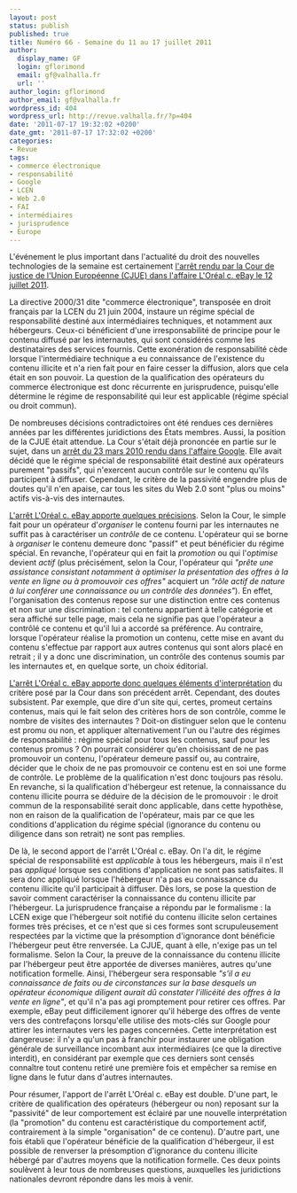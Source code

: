 ```yaml
---
layout: post
status: publish
published: true
title: Numéro 66 - Semaine du 11 au 17 juillet 2011
author:
  display_name: GF
  login: gflorimond
  email: gf@valhalla.fr
  url: ''
author_login: gflorimond
author_email: gf@valhalla.fr
wordpress_id: 404
wordpress_url: http://revue.valhalla.fr/?p=404
date: '2011-07-17 19:32:02 +0200'
date_gmt: '2011-07-17 17:32:02 +0200'
categories:
- Revue
tags:
- commerce électronique
- responsabilité
- Google
- LCEN
- Web 2.0
- FAI
- intermédiaires
- jurisprudence
- Europe
---
```

<p>
L'événement le plus important dans l'actualité du droit des nouvelles technologies de la semaine est certainement <a href="http://legalis.net/spip.php?page=jurisprudence-decision&id_article=3205">l'arrêt rendu par la Cour de justice de l'Union Européenne (CJUE) dans l'affaire L'Oréal c. eBay le 12 juillet 2011</a>.</p>
<p>La directive 2000/31 dite "commerce électronique", transposée en droit français par la LCEN du 21 juin 2004, instaure un régime spécial de responsabilité destiné aux intermédiaires techniques, et notamment aux hébergeurs. Ceux-ci bénéficient d'une irresponsabilité de principe pour le contenu diffusé par les internautes, qui sont considérés comme les destinataires des services fournis. Cette exonération de responsabilité cède lorsque l'intermédiaire technique a eu connaissance de l'existence du contenu illicite et n'a rien fait pour en faire cesser la diffusion, alors que cela était en son pouvoir. La question de la qualification des opérateurs du commerce électronique est donc récurrente en jurisprudence, puisqu'elle détermine le régime de responsabilité qui leur est applicable (régime spécial ou droit commun).</p>
<p>De nombreuses décisions contradictoires ont été rendues ces dernières années par les différentes juridictions des États membres. Aussi, la position de la CJUE était attendue. La Cour s'était déjà prononcée en partie sur le sujet, dans un <a href="http://www.legalis.net/?page=jurisprudence-decision&id_article=2882">arrêt du 23 mars 2010 rendu dans l'affaire Google</a>. Elle avait décidé que le régime spécial de responsabilité était destiné aux opérateurs purement "passifs", qui n'exercent aucun contrôle sur le contenu qu'ils participent à diffuser. Cependant, le critère de la passivité engendre plus de doutes qu'il n'en apaise, car tous les sites du Web 2.0 sont "plus ou moins" actifs vis-à-vis des internautes.</p>
<p><a href="http://www.pcinpact.com/actu/news/64602-cjue-statut-<br />
intermediaire-technique-lcen.htm">L'arrêt L'Oréal c. eBay apporte quelques précisions</a>. Selon la Cour, le simple fait pour un opérateur d'<i>organiser</i> le contenu fourni par les internautes ne suffit pas à caractériser un <i>contrôle</i> de ce contenu. L'opérateur qui se borne à <i>organiser</i> le contenu demeure donc "passif" et peut bénéficier du régime spécial. En revanche, l'opérateur qui en fait la <i>promotion</i> ou qui l'<i>optimise</i> devient <i>actif</i> (plus précisément, selon la Cour, l'opérateur qui <i>"prête une assistance consistant notamment à optimiser la présentation des offres à la vente en ligne ou à promouvoir ces offres"</i> acquiert un <i>"rôle actif de nature à lui conférer une connaissance ou un contrôle des données"</i>). En effet, l'organisation des contenus repose sur une distinction entre ces contenus et non sur une discrimination : tel contenu appartient à telle catégorie et sera affiché sur telle page, mais cela ne signifie pas que l'opérateur a contrôlé ce contenu et qu'il lui a accordé sa préférence. Au contraire, lorsque l'opérateur réalise la promotion un contenu, cette mise en avant du contenu s'effectue par rapport aux autres contenus qui sont alors placé en retrait ; il y a donc une discrimination, un contrôle des contenus soumis par les internautes et, en quelque sorte, un choix éditorial. </p>
<p><a href="http://www.numerama.com/magazine/19324-vente-de-biens-contrefaits-ebay-peut-etre-tenu-<br />
responsable.html">L'arrêt L'Oréal c. eBay apporte donc quelques éléments d'interprétation</a> du critère posé par la Cour dans son précédent arrêt. Cependant, des doutes subsistent. Par exemple, que dire d'un site qui, certes, promeut certains contenus, mais qui le fait selon des critères hors de son contrôle, comme le nombre de visites des internautes ? Doit-on distinguer selon que le contenu est promu ou non, et appliquer alternativement l'un ou l'autre des régimes de responsabilité : régime spécial pour tous les contenus, sauf pour les contenus promus ? On pourrait considérer qu'en choisissant de ne pas promouvoir un contenu, l'opérateur demeure passif ou, au contraire, décider que le choix de ne pas promouvoir ce contenu est en soi une forme de contrôle. Le problème de la qualification n'est donc toujours pas résolu. En revanche, si la qualification d'hébergeur est retenue, la connaissance du contenu illicite pourra se déduire de la décision de le promouvoir : le droit commun de la responsabilité serait donc applicable, dans cette hypothèse, non en raison de la qualification de l'opérateur, mais par ce que les conditions d'application du régime spécial (ignorance du contenu ou diligence dans son retrait) ne sont pas remplies.</p>
<p>De là, le second apport de l'arrêt L'Oréal c. eBay. On l'a dit, le régime spécial de responsabilité est <i>applicable</i> à tous les hébergeurs, mais il n'est pas <i>appliqué</i> lorsque ses conditions d'application ne sont pas satisfaites. Il sera donc appliqué lorsque l'hébergeur n'a pas eu connaissance du contenu illicite qu'il participait à diffuser. Dès lors, se pose la question de savoir comment caractériser la connaissance du contenu illicite par l'hébergeur. La jurisprudence française a répondu par le formalisme : la LCEN exige que l'hébergeur soit notifié du contenu illicite selon certaines formes très précises, et ce n'est que si ces formes sont scrupuleusement respectées par la victime que la présomption d'ignorance dont bénéficie l'hébergeur peut être renversée. La CJUE, quant à elle, n'exige pas un tel formalisme. Selon la Cour, la preuve de la connaissance du contenu illicite par l'hébergeur peut être apportée de diverses manières, autres qu'une notification formelle. Ainsi, l'hébergeur sera responsable <i>"s’il a eu connaissance de faits ou de circonstances sur la base desquels un opérateur économique diligent aurait dû constater l’illicéité des offres à la vente en ligne"</i>, et qu'il n'a pas agi promptement pour retirer ces offres.  Par exemple, eBay peut difficilement ignorer qu'il héberge des offres de vente vers des contrefaçons lorsqu'elle utilise des mots-clés sur Google pour attirer les internautes vers les pages concernées. Cette interprétation est dangereuse: il n'y a qu'un pas à franchir pour instaurer une obligation générale de surveillance incombant aux intermédiaires (ce que la directive interdit), en considérant par exemple que ces derniers sont censés connaître tout contenu retiré une première fois et empêcher sa remise en ligne dans le futur dans d'autres internautes.</p>
<p>Pour résumer, l'apport de l'arrêt L'Oréal c. eBay est double. D'une part, le critère de qualification des opérateurs (hébergeur ou non) reposant sur la "passivité" de leur comportement est éclairé par une nouvelle interprétation (la "promotion" du contenu est caractéristique du comportement actif, contrairement à la simple "organisation" de ce contenu). D'autre part, une fois établi que l'opérateur bénéficie de la qualification d'hébergeur, il est possible de renverser la présomption d'ignorance du contenu illicite hébergé par d'autres moyens que la notification formelle. Ces deux points soulèvent à leur tous de nombreuses questions, auxquelles les juridictions nationales devront répondre dans les mois à venir.</p>
